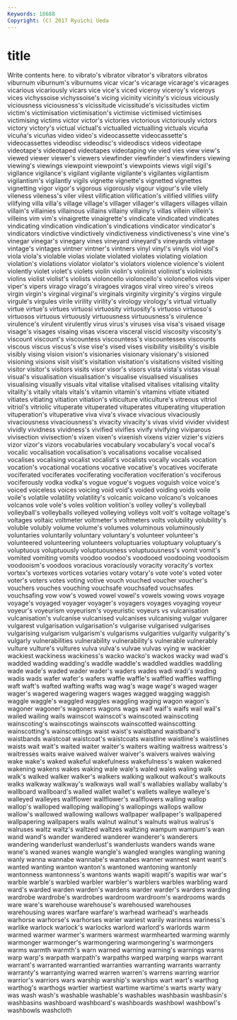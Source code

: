```yaml
---
Keywords: 18688 
Copyright: (C) 2017 Ryuichi Ueda
---
```


# title

Write contents here.
to vibrato's vibrator
vibrator's vibrators vibratos viburnum viburnum's viburnums vicar vicar's vicarage vicarage's
vicarages vicarious vicariously vicars vice vice's viced viceroy viceroy's viceroys
vices vichyssoise vichyssoise's vicing vicinity vicinity's vicious viciously viciousness viciousness's
vicissitude vicissitude's vicissitudes victim victim's victimisation victimisation's victimise victimised victimises
victimising victims victor victor's victories victorious victoriously victors victory victory's
victual victual's victualled victualling victuals vicuña vicuña's vicuñas video video's
videocassette videocassette's videocassettes videodisc videodisc's videodiscs videos videotape videotape's videotaped
videotapes videotaping vie vied vies view view's viewed viewer viewer's
viewers viewfinder viewfinder's viewfinders viewing viewing's viewings viewpoint viewpoint's viewpoints
views vigil vigil's vigilance vigilance's vigilant vigilante vigilante's vigilantes vigilantism
vigilantism's vigilantly vigils vignette vignette's vignetted vignettes vignetting vigor vigor's
vigorous vigorously vigour vigour's vile vilely vileness vileness's viler vilest
vilification vilification's vilified vilifies vilify vilifying villa villa's village village's
villager villager's villagers villages villain villain's villainies villainous villains villainy
villainy's villas villein villein's villeins vim vim's vinaigrette vinaigrette's vindicate
vindicated vindicates vindicating vindication vindication's vindications vindicator vindicator's vindicators vindictive
vindictively vindictiveness vindictiveness's vine vine's vinegar vinegar's vinegary vines vineyard
vineyard's vineyards vintage vintage's vintages vintner vintner's vintners vinyl vinyl's
vinyls viol viol's viola viola's violable violas violate violated violates
violating violation violation's violations violator violator's violators violence violence's violent
violently violet violet's violets violin violin's violinist violinist's violinists violins
violist violist's violists violoncello violoncello's violoncellos viols viper viper's vipers
virago virago's viragoes viragos viral vireo vireo's vireos virgin virgin's
virginal virginal's virginals virginity virginity's virgins virgule virgule's virgules virile
virility virility's virology virology's virtual virtually virtue virtue's virtues virtuosi
virtuosity virtuosity's virtuoso virtuoso's virtuosos virtuous virtuously virtuousness virtuousness's virulence
virulence's virulent virulently virus virus's viruses visa visa's visaed visage
visage's visages visaing visas viscera visceral viscid viscosity viscosity's viscount
viscount's viscountess viscountess's viscountesses viscounts viscous viscus viscus's vise vise's
vised vises visibility visibility's visible visibly vising vision vision's visionaries
visionary visionary's visioned visioning visions visit visit's visitation visitation's visitations
visited visiting visitor visitor's visitors visits visor visor's visors vista
vista's vistas visual visual's visualisation visualisation's visualise visualised visualises visualising
visually visuals vital vitalise vitalised vitalises vitalising vitality vitality's vitally
vitals vitals's vitamin vitamin's vitamins vitiate vitiated vitiates vitiating vitiation
vitiation's viticulture viticulture's vitreous vitriol vitriol's vitriolic vituperate vituperated vituperates
vituperating vituperation vituperation's vituperative viva viva's vivace vivacious vivaciously vivaciousness
vivaciousness's vivacity vivacity's vivas vivid vivider vividest vividly vividness vividness's
vivified vivifies vivify vivifying viviparous vivisection vivisection's vixen vixen's vixenish
vixens vizier vizier's viziers vizor vizor's vizors vocabularies vocabulary vocabulary's
vocal vocal's vocalic vocalisation vocalisation's vocalisations vocalise vocalised vocalises vocalising
vocalist vocalist's vocalists vocally vocals vocation vocation's vocational vocations vocative
vocative's vocatives vociferate vociferated vociferates vociferating vociferation vociferation's vociferous vociferously
vodka vodka's vogue vogue's vogues voguish voice voice's voiced voiceless
voices voicing void void's voided voiding voids voile voile's volatile
volatility volatility's volcanic volcano volcano's volcanoes volcanos vole vole's voles
volition volition's volley volley's volleyball volleyball's volleyballs volleyed volleying volleys
volt volt's voltage voltage's voltages voltaic voltmeter voltmeter's voltmeters volts
volubility volubility's voluble volubly volume volume's volumes voluminous voluminously voluntaries
voluntarily voluntary voluntary's volunteer volunteer's volunteered volunteering volunteers voluptuaries voluptuary
voluptuary's voluptuous voluptuously voluptuousness voluptuousness's vomit vomit's vomited vomiting vomits
voodoo voodoo's voodooed voodooing voodooism voodooism's voodoos voracious voraciously voracity
voracity's vortex vortex's vortexes vortices votaries votary votary's vote vote's
voted voter voter's voters votes voting votive vouch vouched voucher
voucher's vouchers vouches vouching vouchsafe vouchsafed vouchsafes vouchsafing vow vow's
vowed vowel vowel's vowels vowing vows voyage voyage's voyaged voyager
voyager's voyagers voyages voyaging voyeur voyeur's voyeurism voyeurism's voyeuristic voyeurs
vs vulcanisation vulcanisation's vulcanise vulcanised vulcanises vulcanising vulgar vulgarer vulgarest
vulgarisation vulgarisation's vulgarise vulgarised vulgarises vulgarising vulgarism vulgarism's vulgarisms vulgarities
vulgarity vulgarity's vulgarly vulnerabilities vulnerability vulnerability's vulnerable vulnerably vulture vulture's
vultures vulva vulva's vulvae vulvas vying w wackier wackiest wackiness
wackiness's wacko wacko's wackos wacky wad wad's wadded wadding wadding's
waddle waddle's waddled waddles waddling wade wade's waded wader wader's
waders wades wadi wadi's wading wadis wads wafer wafer's wafers
waffle waffle's waffled waffles waffling waft waft's wafted wafting wafts
wag wag's wage wage's waged wager wager's wagered wagering wagers
wages wagged wagging waggish waggle waggle's waggled waggles waggling waging
wagon wagon's wagoner wagoner's wagoners wagons wags waif waif's waifs
wail wail's wailed wailing wails wainscot wainscot's wainscoted wainscoting wainscoting's
wainscotings wainscots wainscotted wainscotting wainscotting's wainscottings waist waist's waistband waistband's
waistbands waistcoat waistcoat's waistcoats waistline waistline's waistlines waists wait wait's
waited waiter waiter's waiters waiting waitress waitress's waitresses waits waive
waived waiver waiver's waivers waives waiving wake wake's waked wakeful
wakefulness wakefulness's waken wakened wakening wakens wakes waking wale wale's
waled wales waling walk walk's walked walker walker's walkers walking
walkout walkout's walkouts walks walkway walkway's walkways wall wall's wallabies
wallaby wallaby's wallboard wallboard's walled wallet wallet's wallets walleye walleye's
walleyed walleyes wallflower wallflower's wallflowers walling wallop wallop's walloped walloping
walloping's wallopings wallops wallow wallow's wallowed wallowing wallows wallpaper wallpaper's
wallpapered wallpapering wallpapers walls walnut walnut's walnuts walrus walrus's walruses
waltz waltz's waltzed waltzes waltzing wampum wampum's wan wand wand's
wander wandered wanderer wanderer's wanderers wandering wanderlust wanderlust's wanderlusts wanders
wands wane wane's waned wanes wangle wangle's wangled wangles wangling
waning wanly wanna wannabe wannabe's wannabes wanner wannest want want's
wanted wanting wanton wanton's wantoned wantoning wantonly wantonness wantonness's wantons
wants wapiti wapiti's wapitis war war's warble warble's warbled warbler
warbler's warblers warbles warbling ward ward's warded warden warden's wardens
warder warder's warders warding wardrobe wardrobe's wardrobes wardroom wardroom's wardrooms
wards ware ware's warehouse warehouse's warehoused warehouses warehousing wares warfare
warfare's warhead warhead's warheads warhorse warhorse's warhorses warier wariest warily
wariness wariness's warlike warlock warlock's warlocks warlord warlord's warlords warm
warmed warmer warmer's warmers warmest warmhearted warming warmly warmonger warmonger's
warmongering warmongering's warmongers warms warmth warmth's warn warned warning warning's
warnings warns warp warp's warpath warpath's warpaths warped warping warps
warrant warrant's warranted warrantied warranties warranting warrants warranty warranty's warrantying
warred warren warren's warrens warring warrior warrior's warriors wars warship
warship's warships wart wart's warthog warthog's warthogs wartier wartiest wartime
wartime's warts warty wary was wash wash's washable washable's washables
washbasin washbasin's washbasins washboard washboard's washboards washbowl washbowl's washbowls washcloth
